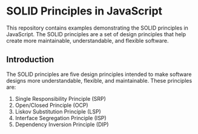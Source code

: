 # SOLID Principles in JavaScript

This repository contains examples demonstrating the SOLID principles in JavaScript. The SOLID principles are a set of design principles that help create more maintainable, understandable, and flexible software.
## Introduction

The SOLID principles are five design principles intended to make software designs more understandable, flexible, and maintainable. These principles are:

1. Single Responsibility Principle (SRP)
2. Open/Closed Principle (OCP)
3. Liskov Substitution Principle (LSP)
4. Interface Segregation Principle (ISP)
5. Dependency Inversion Principle (DIP)